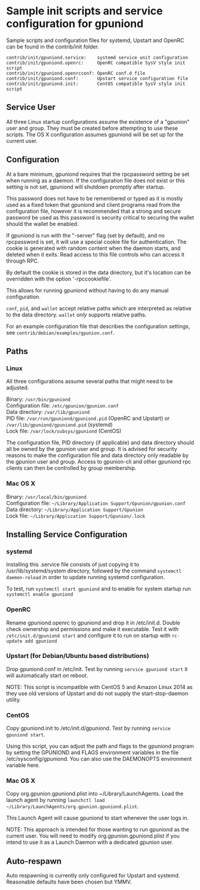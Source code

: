 Sample init scripts and service configuration for gpuniond
==========================================================

Sample scripts and configuration files for systemd, Upstart and OpenRC
can be found in the contrib/init folder.

    contrib/init/gpuniond.service:    systemd service unit configuration
    contrib/init/gpuniond.openrc:     OpenRC compatible SysV style init script
    contrib/init/gpuniond.openrcconf: OpenRC conf.d file
    contrib/init/gpuniond.conf:       Upstart service configuration file
    contrib/init/gpuniond.init:       CentOS compatible SysV style init script

Service User
---------------------------------

All three Linux startup configurations assume the existence of a "gpunion" user
and group.  They must be created before attempting to use these scripts.
The OS X configuration assumes gpuniond will be set up for the current user.

Configuration
---------------------------------

At a bare minimum, gpuniond requires that the rpcpassword setting be set
when running as a daemon.  If the configuration file does not exist or this
setting is not set, gpuniond will shutdown promptly after startup.

This password does not have to be remembered or typed as it is mostly used
as a fixed token that gpuniond and client programs read from the configuration
file, however it is recommended that a strong and secure password be used
as this password is security critical to securing the wallet should the
wallet be enabled.

If gpuniond is run with the "-server" flag (set by default), and no rpcpassword is set,
it will use a special cookie file for authentication. The cookie is generated with random
content when the daemon starts, and deleted when it exits. Read access to this file
controls who can access it through RPC.

By default the cookie is stored in the data directory, but it's location can be overridden
with the option '-rpccookiefile'.

This allows for running gpuniond without having to do any manual configuration.

`conf`, `pid`, and `wallet` accept relative paths which are interpreted as
relative to the data directory. `wallet` *only* supports relative paths.

For an example configuration file that describes the configuration settings,
see `contrib/debian/examples/gpunion.conf`.

Paths
---------------------------------

### Linux

All three configurations assume several paths that might need to be adjusted.

Binary:              `/usr/bin/gpuniond`  
Configuration file:  `/etc/gpunion/gpunion.conf`  
Data directory:      `/var/lib/gpuniond`  
PID file:            `/var/run/gpuniond/gpuniond.pid` (OpenRC and Upstart) or `/var/lib/gpuniond/gpuniond.pid` (systemd)  
Lock file:           `/var/lock/subsys/gpuniond` (CentOS)  

The configuration file, PID directory (if applicable) and data directory
should all be owned by the gpunion user and group.  It is advised for security
reasons to make the configuration file and data directory only readable by the
gpunion user and group.  Access to gpunion-cli and other gpuniond rpc clients
can then be controlled by group membership.

### Mac OS X

Binary:              `/usr/local/bin/gpuniond`  
Configuration file:  `~/Library/Application Support/Gpunion/gpunion.conf`  
Data directory:      `~/Library/Application Support/Gpunion`  
Lock file:           `~/Library/Application Support/Gpunion/.lock`  

Installing Service Configuration
-----------------------------------

### systemd

Installing this .service file consists of just copying it to
/usr/lib/systemd/system directory, followed by the command
`systemctl daemon-reload` in order to update running systemd configuration.

To test, run `systemctl start gpuniond` and to enable for system startup run
`systemctl enable gpuniond`

### OpenRC

Rename gpuniond.openrc to gpuniond and drop it in /etc/init.d.  Double
check ownership and permissions and make it executable.  Test it with
`/etc/init.d/gpuniond start` and configure it to run on startup with
`rc-update add gpuniond`

### Upstart (for Debian/Ubuntu based distributions)

Drop gpuniond.conf in /etc/init.  Test by running `service gpuniond start`
it will automatically start on reboot.

NOTE: This script is incompatible with CentOS 5 and Amazon Linux 2014 as they
use old versions of Upstart and do not supply the start-stop-daemon utility.

### CentOS

Copy gpuniond.init to /etc/init.d/gpuniond. Test by running `service gpuniond start`.

Using this script, you can adjust the path and flags to the gpuniond program by
setting the GPUNIOND and FLAGS environment variables in the file
/etc/sysconfig/gpuniond. You can also use the DAEMONOPTS environment variable here.

### Mac OS X

Copy org.gpunion.gpuniond.plist into ~/Library/LaunchAgents. Load the launch agent by
running `launchctl load ~/Library/LaunchAgents/org.gpunion.gpuniond.plist`.

This Launch Agent will cause gpuniond to start whenever the user logs in.

NOTE: This approach is intended for those wanting to run gpuniond as the current user.
You will need to modify org.gpunion.gpuniond.plist if you intend to use it as a
Launch Daemon with a dedicated gpunion user.

Auto-respawn
-----------------------------------

Auto respawning is currently only configured for Upstart and systemd.
Reasonable defaults have been chosen but YMMV.
